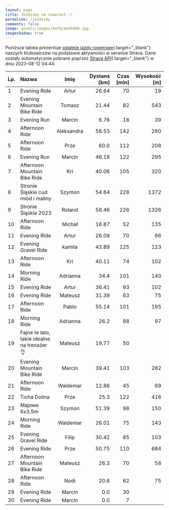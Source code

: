 ```yaml
---
layout: page
title: Jeździmy na rowerach :)
permalink: /jezdzimy
comments: false
image: assets/images/kmtb/kmtb008.jpg
imageshadow: true
---
```


Poniższa tabela prezentuje [ostatnie jazdy rowerowe](https://www.strava.com/clubs/336381){:target="_blank"} naszych klubowiczów na podstawie aktywności w serwisie Strava. Dane zostały automatycznie pobrane poprzez [Strava API](https://developers.strava.com/docs/reference/#api-Clubs-getClubActivitiesById){:target="_blank"} w dniu 2023-08-12 04:44.

Lp. | Nazwa | Imię | Dystans [km] | Czas [min] | Wysokość [m]
:--- | :--- | :---: | ---: | ---: | ---:
1|Evening Ride|Artur|26.64|70|19
2|Evening Mountain Bike Ride|Tomasz|21.44|82|543
3|Evening Run|Marcin|6.76|18|39
4|Afternoon Ride|Aleksandra|58.53|142|280
5|Afternoon Ride|Prze|60.0|112|208
6|Evening Run|Marcin|46.18|122|295
7|Afternoon Mountain Bike Ride|Kri|40.06|105|320
8|Stronie Śląskie cud miód i maliny|Szymon|54.64|228|1372
9|Stronie Śląskie 2023|Roland|58.46|226|1326
10|Afternoon Ride|Michał|18.87|52|135
11|Evening Ride|Artur|26.09|70|66
12|Evening Gravel Ride|kamila|43.89|125|123
13|Afternoon Ride|Kri|40.11|74|102
14|Morning Ride|Adrianna|34.4|101|140
15|Evening Ride|Artur|36.41|93|102
16|Evening Ride|Mateusz|31.39|63|75
17|Afternoon Ride|Pablo|55.14|101|195
18|Morning Ride|Adrianna|26.2|88|97
19|Fajne te lato, takie idealne na trenażer 👌|Mateusz|19.77|50|
20|Evening Mountain Bike Ride|Marcin|39.41|103|282
21|Afternoon Ride|Waldemar|12.86|45|69
22|Ticha Dolina |Prze|25.3|122|416
23|Majowe 6x3,5m|Szymon|51.39|98|150
24|Morning Ride|Waldemar|26.01|75|143
25|Evening Gravel Ride|Filip|30.42|85|103
26|Evening Ride|Prze|50.75|110|684
27|Afternoon Mountain Bike Ride|Mateusz|26.3|70|58
28|Afternoon Ride|Nodi|20.6|62|75
29|Evening Ride|Marcin|0.0|30|
30|Evening Ride|Marcin|0.0|7|
